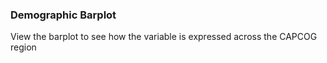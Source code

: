 ### Demographic Barplot 

View the barplot to see how the variable is expressed across the CAPCOG region 